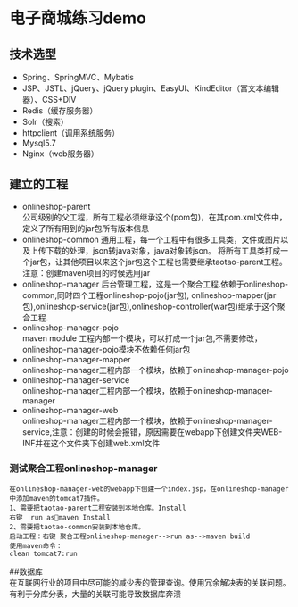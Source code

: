 # 电子商城练习demo

## 技术选型

* Spring、SpringMVC、Mybatis
* JSP、JSTL、jQuery、jQuery plugin、EasyUI、KindEditor（富文本编辑器）、CSS+DIV
* Redis（缓存服务器）
* Solr（搜索）
* httpclient（调用系统服务）
* Mysql5.7
* Nginx（web服务器）

## 建立的工程
* onlineshop-parent  
	公司级别的父工程，所有工程必须继承这个(pom包)，在其pom.xml文件中，定义了所有用到的jar包所有版本信息
* onlineshop-common
	 通用工程，每一个工程中有很多工具类，文件或图片以及上传下载的处理，json转java对象，java对象转json。
	将所有工具类打成一个jar包，让其他项目以来这个jar包这个工程也需要继承taotao-parent工程。注意：创建maven项目的时候选用jar
* onlineshop-manager
	后台管理工程，这是一个聚合工程.依赖于onlineshop-common,同时四个工程onlineshop-pojo(jar包),
	onlineshop-mapper(jar包),onlineshop-service(jar包),onlineshop-controller(war包)继承于这个聚合工程.
* onlineshop-manager-pojo  	
	maven module 工程内部一个模块，可以打成一个jar包,不需要修改，onlineshop-manager-pojo模块不依赖任何jar包
* onlineshop-manager-mapper  
    onlineshop-manager工程内部一个模块，依赖于onlineshop-manager-pojo  
* onlineshop-manager-service  
	onlineshop-manager工程内部一个模块，依赖于onlineshop-manager-manager  
* onlineshop-manager-web  
	onlineshop-manager工程内部一个模块，依赖于onlineshop-manager-service,注意：创建的时候会报错，原因需要在webapp下创建文件夹WEB-INF并在这个文件夹下创建web.xml文件

	
### 测试聚合工程onlineshop-manager  
	在onlineshop-manager-web的webapp下创建一个index.jsp，在onlineshop-manager中添加maven的tomcat7插件。  
	1、需要把taotao-parent工程安装到本地仓库。Install  
	右键  run asmaven Install  
	2、需要把taotao-common安装到本地仓库。  
	启动工程：右键 聚合工程onlineshop-manager-->run as-->maven build  
	使用maven命令：  
	clean tomcat7:run
	
##数据库  
	在互联网行业的项目中尽可能的减少表的管理查询。使用冗余解决表的关联问题。有利于分库分表，大量的关联可能导致数据库奔溃
	
	
	
	
	
	
	
	
	
	